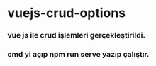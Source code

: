 # vuejs-crud-options

### vue js ile crud işlemleri  gerçekleştirildi.
### cmd yi açıp npm run serve yazıp çalıştır.
